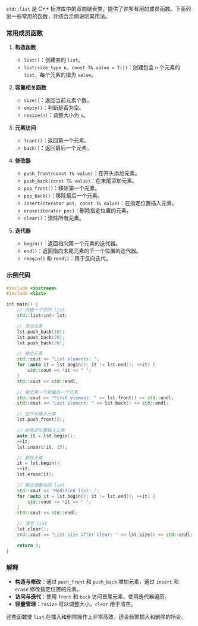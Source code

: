 `std::list` 是 C++ 标准库中的双向链表类，提供了许多有用的成员函数。下面列出一些常用的函数，并结合示例说明其用法。

### 常用成员函数

1. **构造函数**
   - `list()`：创建空的 `list`。
   - `list(size_type n, const T& value = T())`：创建包含 `n` 个元素的 `list`，每个元素的值为 `value`。

2. **容量相关函数**
   - `size()`：返回当前元素个数。
   - `empty()`：判断是否为空。
   - `resize(n)`：调整大小为 `n`。

3. **元素访问**
   - `front()`：返回第一个元素。
   - `back()`：返回最后一个元素。

4. **修改器**
   - `push_front(const T& value)`：在开头添加元素。
   - `push_back(const T& value)`：在末尾添加元素。
   - `pop_front()`：移除第一个元素。
   - `pop_back()`：移除最后一个元素。
   - `insert(iterator pos, const T& value)`：在指定位置插入元素。
   - `erase(iterator pos)`：删除指定位置的元素。
   - `clear()`：清除所有元素。

5. **迭代器**
   - `begin()`：返回指向第一个元素的迭代器。
   - `end()`：返回指向末尾元素的下一个位置的迭代器。
   - `rbegin()` 和 `rend()`：用于反向迭代。

### 示例代码

```cpp
#include <iostream>
#include <list>

int main() {
    // 创建一个空的 list
    std::list<int> lst;

    // 添加元素
    lst.push_back(10);
    lst.push_back(20);
    lst.push_back(30);

    // 输出元素
    std::cout << "List elements: ";
    for (auto it = lst.begin(); it != lst.end(); ++it) {
        std::cout << *it << " ";
    }
    std::cout << std::endl;

    // 输出第一个和最后一个元素
    std::cout << "First element: " << lst.front() << std::endl;
    std::cout << "Last element: " << lst.back() << std::endl;

    // 在开头插入元素
    lst.push_front(5);

    // 在指定位置插入元素
    auto it = lst.begin();
    ++it;
    lst.insert(it, 15);

    // 删除元素
    it = lst.begin();
    ++it;
    lst.erase(it);

    // 输出调整后的 list
    std::cout << "Modified list: ";
    for (auto it = lst.begin(); it != lst.end(); ++it) {
        std::cout << *it << " ";
    }
    std::cout << std::endl;

    // 清空 list
    lst.clear();
    std::cout << "List size after clear: " << lst.size() << std::endl;

    return 0;
}
```

### 解释

- **构造与修改**：通过 `push_front` 和 `push_back` 增加元素，通过 `insert` 和 `erase` 修改指定位置的元素。
- **访问与迭代**：使用 `front` 和 `back` 访问首尾元素，使用迭代器遍历。
- **容量管理**：`resize` 可以调整大小，`clear` 用于清空。

这些函数使 `list` 在插入和删除操作上非常高效，适合频繁插入和删除的场合。